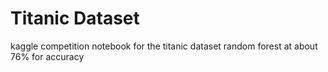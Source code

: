 # Titanic Dataset
kaggle competition notebook for the titanic dataset
random forest at about 76% for accuracy
